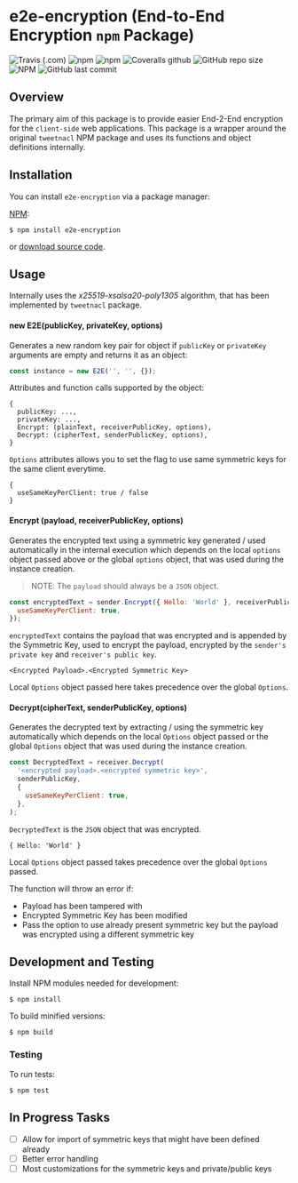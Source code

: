 # e2e-encryption (End-to-End Encryption `npm` Package)

![Travis (.com)](https://img.shields.io/travis/com/mychewcents/e2e-encryption)
![npm](https://img.shields.io/npm/v/e2e-encryption)
![npm](https://img.shields.io/npm/dw/e2e-encryption)
![Coveralls github](https://img.shields.io/coveralls/github/mychewcents/e2e-encryption)
![GitHub repo size](https://img.shields.io/github/repo-size/mychewcents/e2e-encryption)
![NPM](https://img.shields.io/npm/l/e2e-encryption)
![GitHub last commit](https://img.shields.io/github/last-commit/mychewcents/e2e-encryption)

## Overview

The primary aim of this package is to provide easier End-2-End encryption for the `client-side` web applications. This package is a wrapper around the original `tweetnacl` NPM package and uses its functions and object definitions internally.

## Installation

You can install `e2e-encryption` via a package manager:

[NPM](https://www.npmjs.org/):

```
$ npm install e2e-encryption
```

or [download source code](https://github.com/mychewcents/e2e-encryption).

## Usage

Internally uses the _x25519-xsalsa20-poly1305_ algorithm, that has been implemented by `tweetnacl` package.

#### new E2E(publicKey, privateKey, options)

Generates a new random key pair for object if `publicKey` or `privateKey` arguments are empty and returns it as an object:

```javascript
const instance = new E2E('', '', {});
```

Attributes and function calls supported by the object:

```
{
  publicKey: ...,
  privateKey: ...,
  Encrypt: (plainText, receiverPublicKey, options),
  Decrypt: (cipherText, senderPublicKey, options),
}
```

`Options` attributes allows you to set the flag to use same symmetric keys for the same client everytime.

```
{
  useSameKeyPerClient: true / false
}
```

#### Encrypt (payload, receiverPublicKey, options)

Generates the encrypted text using a symmetric key generated / used automatically in the internal execution which depends on the local `options` object passed above or the global `options` object, that was used during the instance creation.

> NOTE: The `payload` should always be a `JSON` object.

```javascript
const encryptedText = sender.Encrypt({ Hello: 'World' }, receiverPublicKey, {
  useSameKeyPerClient: true,
});
```

`encryptedText` contains the payload that was encrypted and is appended by the Symmetric Key, used to encrypt the payload, encrypted by the `sender's private key` and `receiver's public key`.

```
<Encrypted Payload>.<Encrypted Symmetric Key>
```

Local `Options` object passed here takes precedence over the global `Options`.

#### Decrypt(cipherText, senderPublicKey, options)

Generates the decrypted text by extracting / using the symmetric key automatically which depends on the local `Options` object passed or the global `Options` object that was used during the instance creation.

```javascript
const DecryptedText = receiver.Decrypt(
  '<encrypted payload>.<encrypted symmetric key>',
  senderPublicKey,
  {
    useSameKeyPerClient: true,
  },
);
```

`DecryptedText` is the `JSON` object that was encrypted.

```
{ Hello: 'World' }
```

Local `Options` object passed takes precedence over the global `Options` passed.

The function will throw an error if:

- Payload has been tampered with
- Encrypted Symmetric Key has been modified
- Pass the option to use already present symmetric key but the payload was encrypted using a different symmetric key

## Development and Testing

Install NPM modules needed for development:

    $ npm install

To build minified versions:

    $ npm build

### Testing

To run tests:

    $ npm test

## In Progress Tasks

- [ ] Allow for import of symmetric keys that might have been defined already
- [ ] Better error handling
- [ ] Most customizations for the symmetric keys and private/public keys
